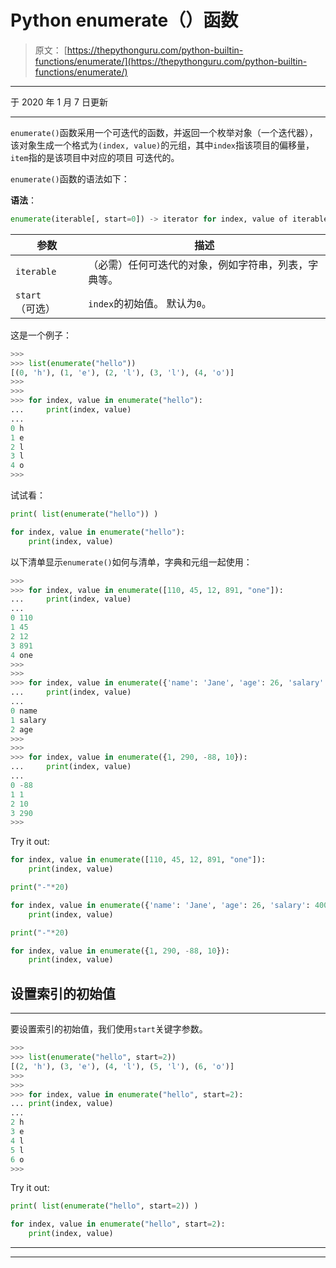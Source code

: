 # Python enumerate（）函数

> 原文： [https://thepythonguru.com/python-builtin-functions/enumerate/](https://thepythonguru.com/python-builtin-functions/enumerate/)

* * *

于 2020 年 1 月 7 日更新

* * *

`enumerate()`函数采用一个可迭代的函数，并返回一个枚举对象（一个迭代器），该对象生成一个格式为`(index, value)`的元组，其中`index`指该项目的偏移量，`item`指的是该项目中对应的项目 可迭代的。

`enumerate()`函数的语法如下：

**语法**：

```py
enumerate(iterable[, start=0]) -> iterator for index, value of iterable

```

| 参数 | 描述 |
| --- | --- |
| `iterable` | （必需）任何可迭代的对象，例如字符串，列表，字典等。 |
| `start`（可选） | `index`的初始值。 默认为`0`。 |

这是一个例子：

```py
>>> 
>>> list(enumerate("hello"))
[(0, 'h'), (1, 'e'), (2, 'l'), (3, 'l'), (4, 'o')]
>>> 
>>>
>>> for index, value in enumerate("hello"):
...     print(index, value)
... 
0 h
1 e
2 l
3 l
4 o
>>>

```

试试看：

```py
print( list(enumerate("hello")) )

for index, value in enumerate("hello"):
    print(index, value) 
```

以下清单显示`enumerate()`如何与清单，字典和元组一起使用：

```py
>>> 
>>> for index, value in enumerate([110, 45, 12, 891, "one"]):
...     print(index, value)
... 
0 110
1 45
2 12
3 891
4 one
>>> 
>>> 
>>> for index, value in enumerate({'name': 'Jane', 'age': 26, 'salary': 40000}):
...     print(index, value)
... 
0 name
1 salary
2 age
>>> 
>>> 
>>> for index, value in enumerate({1, 290, -88, 10}):
...     print(index, value)
... 
0 -88
1 1
2 10
3 290
>>>

```

Try it out:

```py
for index, value in enumerate([110, 45, 12, 891, "one"]):
    print(index, value)

print("-"*20)

for index, value in enumerate({'name': 'Jane', 'age': 26, 'salary': 40000}):
    print(index, value)

print("-"*20)

for index, value in enumerate({1, 290, -88, 10}):
    print(index, value) 
```

## 设置索引的初始值

* * *

要设置索引的初始值，我们使用`start`关键字参数。

```py
>>> 
>>> list(enumerate("hello", start=2))
[(2, 'h'), (3, 'e'), (4, 'l'), (5, 'l'), (6, 'o')]
>>> 
>>>
>>> for index, value in enumerate("hello", start=2):
... print(index, value)
... 
2 h
3 e
4 l
5 l
6 o
>>>

```

Try it out:

```py
print( list(enumerate("hello", start=2)) )

for index, value in enumerate("hello", start=2):
    print(index, value) 
```

* * *

* * *